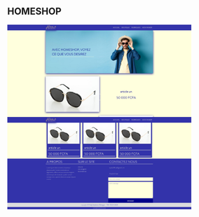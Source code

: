 ## HOMESHOP
<div style='display:grid;grid-template-columns:repeaat(2,6fr);'>
    <img src='preview.png' alt='preview homeshop'  width=420 />
    <img src='preview2.png' alt='preview homeshop' width=420 />
</div>